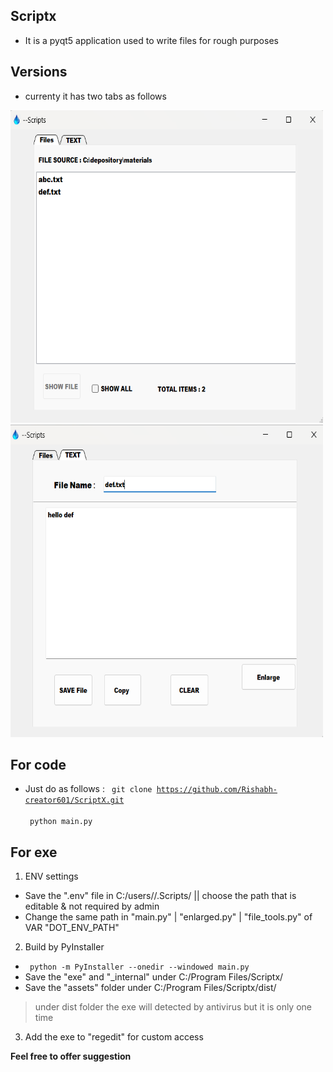 ## Scriptx 

- It is a pyqt5 application used to write files for rough purposes 

## Versions 

- currenty it has two tabs as follows 

<img src="./assets/tab1.png" width="500px" height="500px" />
<img src="./assets/tab2.png" width="500px" height="500px" />


## For code 

- Just do as follows :
<code> git clone https://github.com/Rishabh-creator601/ScriptX.git </code> <br />
<code> python main.py</code>


## For exe

1) ENV settings 
- Save the ".env" file in C:/users/<yourname>/.Scripts/ || choose the path that is editable & not required by admin
- Change the same path in "main.py" | "enlarged.py" | "file_tools.py" of VAR "DOT_ENV_PATH"

2) Build by PyInstaller 
 - <code> python -m PyInstaller --onedir --windowed main.py </code> 
 - Save the "exe" and "_internal" under C:/Program Files/Scriptx/
 - Save the "assets" folder under C:/Program Files/Scriptx/dist/
 > under dist folder the exe will detected by antivirus but it is only one time 

3) Add the exe to "regedit" for custom access 



**Feel free to offer suggestion**
